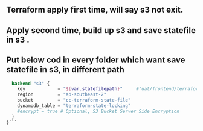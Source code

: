 ## Terraform apply first time, will say s3 not exit. 
## Apply second time, build up s3 and save statefile in s3 .
##  Put below cod in every folder which want save statefile in s3, in different path

```terraform {
  backend "s3" {
    key            = "${var.statefilepath}"     #"uat/frontend/terraform.tfstate"
    region         = "ap-southeast-2"
    bucket         = "cc-terraform-state-file"
    dynamodb_table = "terraform-state-locking"
    #encrypt = true # Optional, S3 Bucket Server Side Encryption
  }
}```
